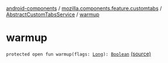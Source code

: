 [android-components](../../index.md) / [mozilla.components.feature.customtabs](../index.md) / [AbstractCustomTabsService](index.md) / [warmup](./warmup.md)

# warmup

`protected open fun warmup(flags: `[`Long`](https://kotlinlang.org/api/latest/jvm/stdlib/kotlin/-long/index.html)`): `[`Boolean`](https://kotlinlang.org/api/latest/jvm/stdlib/kotlin/-boolean/index.html) [(source)](https://github.com/mozilla-mobile/android-components/blob/master/components/feature/customtabs/src/main/java/mozilla/components/feature/customtabs/AbstractCustomTabsService.kt#L31)